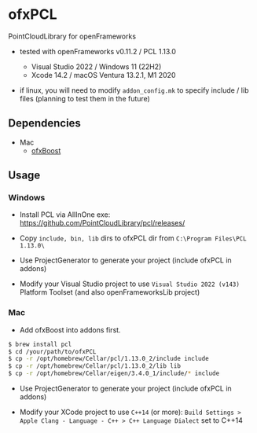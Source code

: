 # ofxPCL

PointCloudLibrary for openFrameworks

- tested with openFrameworks v0.11.2 / PCL 1.13.0
    - Visual Studio 2022 / Windows 11 (22H2)
    - Xcode 14.2 / macOS Ventura 13.2.1, M1 2020

- if linux, you will need to modify `addon_config.mk` to specify include / lib files (planning to test them in the future)

## Dependencies

- Mac
    - [ofxBoost](https://github.com/saccadic/ofxBoost)

## Usage

### Windows

- Install PCL via AllInOne exe: https://github.com/PointCloudLibrary/pcl/releases/

- Copy `include, bin, lib` dirs to ofxPCL dir from `C:\Program Files\PCL 1.13.0\`

- Use ProjectGenerator to generate your project (include ofxPCL in addons)

- Modify your Visual Studio project to use `Visual Studio 2022 (v143)` Platform Toolset (and also openFrameworksLib project)

### Mac

- Add ofxBoost into addons first.

```bash
$ brew install pcl
$ cd /your/path/to/ofxPCL
$ cp -r /opt/homebrew/Cellar/pcl/1.13.0_2/include include
$ cp -r /opt/homebrew/Cellar/pcl/1.13.0_2/lib lib
$ cp -r /opt/homebrew/Cellar/eigen/3.4.0_1/include/* include
```

- Use ProjectGenerator to generate your project (include ofxPCL in addons)

- Modify your XCode project to use `C++14` (or more): `Build Settings > Apple Clang - Language - C++ > C++ Language Dialect` set to C++14
